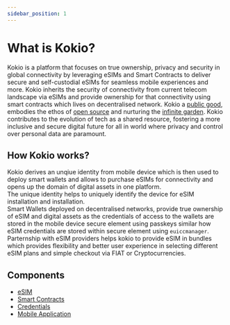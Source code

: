 ```yaml
---
sidebar_position: 1
---
```


# What is Kokio?

Kokio is a platform that focuses on true ownership, privacy and security in global connectivity by leveraging eSIMs and Smart Contracts to deliver secure and self-custodial eSIMs for seamless mobile experiences and more. Kokio inherits the security of connectivity from current telecom landscape via eSIMs and provide ownership for that connectivity using smart contracts which lives on decentralised network. Kokio a [public good](https://en.wikipedia.org/wiki/Public_good), embodies the ethos of [open source](https://en.wikipedia.org/wiki/Open-source_software) and nurturing the [infinite garden](https://ethereum.foundation/infinitegarden). Kokio contributes to the evolution of tech as a shared resource, fostering a more inclusive and secure digital future for all in world where privacy and control over personal data are paramount.

## How Kokio works?

Kokio derives an unqiue identity from mobile device which is then used to deploy smart wallets and allows to purchase eSIMs for connectivity and opens up the domain of digital assets in one platform.  
The unique identity helps to uniquely identify the device for eSIM installation and installation.  
Smart Wallets deployed on decentralised networks, provide true ownership of eSIM and digital assets as the credentials of access to the wallets are stored in the mobile device secure element using passkeys similar how eSIM credentials are stored within secure element using `euiccmanager`.
Parternship with eSIM providers helps kokio to provide eSIM in bundles which provides flexibility and better user experience in selecting different eSIM plans and simple checkout via FIAT or Cryptocurrencies.

## Components

- [eSIM](https://github.com/Blockchain-Powered-eSIM/eSIM-Wallet/wiki/eSIM-and-Key-Integration-Point)
- [Smart Contracts](https://github.com/Blockchain-Powered-eSIM/smart-contract-suite)
- [Credentials](https://github.com/Blockchain-Powered-eSIM/eSIM-Wallet/wiki/Key-Management)
- [Mobile Application](https://github.com/Blockchain-Powered-eSIM/eSIM-Wallet/wiki)
